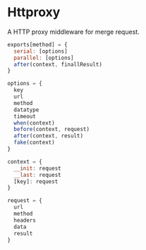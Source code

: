 # Httproxy

A HTTP proxy middleware for merge request.

```javascript
exports[method] = {
  serial: [options]
  parallel: [options]
  after(context, finallResult)
}

options = {
  key
  url
  method
  datatype
  timeout
  when(context)
  before(context, request)
  after(context, result)
  fake(context)
}
```

```javascript
context = {
  __init: request
  __last: request
  [key]: request
}

request = {
  url
  method
  headers
  data
  result
}
```
